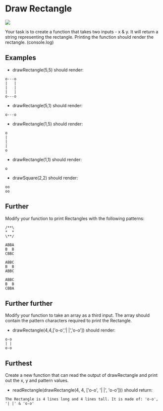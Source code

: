 # Draw Rectangle

![](https://media.giphy.com/media/26BkLIH6ArvoKr1YI/giphy.gif)

Your task is to create a function that takes two inputs - x & y.
It will return a string representing the rectangle.
Printing the function should render the rectangle. (console.log)

## Examples

- drawRectangle(5,5) should render:

```
o---o
|   |
|   |
|   |
o---o
```

- drawRectangle(5,1) should render:

```
o---o
```

- drawRectangle(1,5) should render:

```
o
|
|
|
o
```

- drawRectangle(1,1) should render:

```
o
```

- drawSquare(2,2) should render:

```
oo
oo
```

## Further

Modify your function to print Rectangles with the following patterns:

```
/**\
*  *
\**/

ABBA
B  B
CBBC

ABBC
B  B
ABBC

ABBC
B  B
CBBA
```

## Further further

Modify your function to take an array as a third input. The array should contain the pattern characters required to print the Rectangle.

- drawRectangle(4,4,['o-o','| |','o-o']) should render:

```
o-o
| |
o-o
```

## Furthest

Create a new function that can read the output of drawRectangle and print out the x, y and pattern values.

- readRectangle(drawRectangle(4, 4, ['o-o', '| |', 'o-o'])) should return:

```
The Rectangle is 4 lines long and 4 lines tall. It is made of: 'o-o', '| |' & 'o-o'
```
